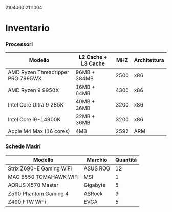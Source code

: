 2104060
2111004

# Inventario

### Processori
| Modello | L2 Cache + L3 Cache | MHZ | Architettura |
| ------- | ------------------- | --- | ------------ |
| AMD Ryzen Threadripper PRO 7995WX | 96MB + 384MB | 2500 | x86 |
| AMD Ryzen 9 9950X | 16MB + 64MB | 4300 | x86 |
| Intel Core Ultra 9 285K | 40MB + 36MB | 3200 | x86 |
| Intel Core i9-14900K | 32MB + 36MB | 3200 | x86 |
| Apple M4 Max (16 cores) | 4MB | 2592 | ARM |

### Schede Madri
| Modello | Marchio | Quantità |
| ------- | ------- | -------- |
| Strix Z690-E Gaming WiFi | ASUS ROG | 12 |
| MAG B550 TOMAHAWK WIFI | MSI | 1 |
| AORUS X570 Master | Gigabyte | 5 |
| Z590 Phantom Gaming 4 | ASRock | 9 |
| Z490 FTW WiFi | EVGA | 5 |

